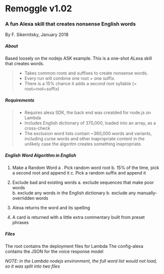 
 # Remoggle v1.02
 ### A fun Alexa skill that creates nonsense English words
 By F. Sikernitsky, January 2018
 
 ##### About
 Based loosely on the nodejs ASK example. This is a one-shot ALexa skill that creates words.
>   - Takes common roots and suffixes to create nonsense words.
>   - Every run will combine one root + one suffix. 
>   - There is a 15% chance it adds a second root syllable (= root+root+suffix) 
 
##### Requirements
 >- Requires alexa SDK, the back end was creatded for node.js on Lambda
 >- Includes English dictionary of 370,000, loaded into an array, as a cross-check
>- The exclusion word lists contain ~360,000 words and variants, 
     including curse words and other inapropriate content in the unlikely
     case the algoritm creates something inapropriate. 

##### English Word Algorithm in English

1. Make a Random Word 
          a . Pick random word root
          b. 15% of the time, pick a second root and append it
          c. Pick a random suffix and append it
2. Exclude bad and existing words
          a. exclude sequences that make poor words \
           b. exclude any words in the English dictionary
           b. exclude any manually-overridden words

3. Alexa returns the word and its spelling
4. A card is returned with a little extra commentary built from preset phrases
 
##### Files

The root contains the deployment files for Lambda
The config-alexa contains the JSON for the voice response model

*NOTE: in the Lambda nodejs environment, the full word list would not load, so it was split into two files*

 
